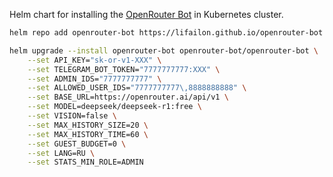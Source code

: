 Helm chart for installing the [OpenRouter Bot](https://github.com/Lifailon/openrouter-bot) in Kubernetes cluster.

```bash
helm repo add openrouter-bot https://lifailon.github.io/openrouter-bot

helm upgrade --install openrouter-bot openrouter-bot/openrouter-bot \
    --set API_KEY="sk-or-v1-XXX" \
    --set TELEGRAM_BOT_TOKEN="7777777777:XXX" \
    --set ADMIN_IDS="7777777777" \
    --set ALLOWED_USER_IDS="7777777777\,8888888888" \
    --set BASE_URL=https://openrouter.ai/api/v1 \
    --set MODEL=deepseek/deepseek-r1:free \
    --set VISION=false \
    --set MAX_HISTORY_SIZE=20 \
    --set MAX_HISTORY_TIME=60 \
    --set GUEST_BUDGET=0 \
    --set LANG=RU \
    --set STATS_MIN_ROLE=ADMIN
```